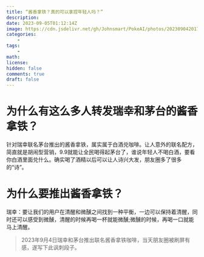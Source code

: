```yaml
---
title: “酱香拿铁？真的可以拿捏年轻人吗？”
description: 
date: 2023-09-05T01:12:14Z
image: https://cdn.jsdelivr.net/gh/Johnsmart/PokeAI/photos/20230904201736.png
categories:
    - 
tags:
    - 
math: 
license: 
hidden: false
comments: true
draft: false
---
```



# 为什么有这么多人转发瑞幸和茅台的酱香拿铁？
针对瑞幸联名茅台推出的酱香拿铁，属实属于白酒兑咖啡。让人意外的联名配方，简直就是胡闹型营销，9.9就能让全民喝得起茅台了，谁说年轻人不喝白酒，要看你白酒里面兑什么。确实喝了酒精以后可以让人诗兴大发，朋友圈多了很多的“诗”。


# 为什么要推出酱香拿铁？
瑞幸：要让我们的用户在清醒和微醺之间找到一种平衡，一边可以保持着清醒，同时还可以感受到微醺，清醒的时候再喝一杯就能微醺;微醺的时候，再喝一口就能马上清醒。

> 2023年9月4日瑞幸和茅台推出联名酱香拿铁咖啡，当天朋友圈被刷屏有感，遂写下此讽刺段子。